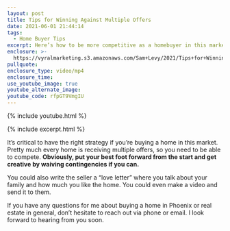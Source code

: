 ```yaml
---
layout: post
title: Tips for Winning Against Multiple Offers
date: 2021-06-01 21:44:14
tags:
  - Home Buyer Tips
excerpt: Here’s how to be more competitive as a homebuyer in this market.
enclosure: >-
  https://vyralmarketing.s3.amazonaws.com/Sam+Levy/2021/Tips+for+Winning+Against+Multiple+Offers.mp4
pullquote:
enclosure_type: video/mp4
enclosure_time:
use_youtube_image: true
youtube_alternate_image:
youtube_code: rfpGT9VmgIU
---
```

{% include youtube.html %}

{% include excerpt.html %}

It’s critical to have the right strategy if you’re buying a home in this market. Pretty much every home is receiving multiple offers, so you need to be able to compete. **Obviously, put your best foot forward from the start and get creative by waiving contingencies if you can.**

You could also write the seller a “love letter” where you talk about your family and how much you like the home. You could even make a video and send it to them.

If you have any questions for me about buying a home in Phoenix or real estate in general, don’t hesitate to reach out via phone or email. I look forward to hearing from you soon.
